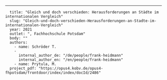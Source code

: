 ---
      title: "Gleich und doch verschieden: Herausforderungen an Städte im internationalen Vergleich"
      slug: "Gleich-und-doch-verschieden-Herausforderungen-an-Stadte-im-internationalen-Vergleich"
      year: 2021
      outlet: ", Fachhochschule Potsdam"
      body: ""
      authors:
        - name: Schröder T.
        - 
          internal_author_de: "/de/people/frank-heidmann"
          internal_author_en: "/en/people/frank-heidmann"
        - name: Prytula, M. 
      project_pdf: "https://opus4.kobv.de/opus4-fhpotsdam/frontdoor/index/index/docId/2486"
      
